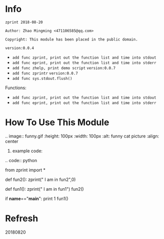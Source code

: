 Info
====
`zprint 2018-08-20`

`Author: Zhao Mingming <471106585@qq.com>`

`Copyright: This module has been placed in the public domain.`

`version:0.0.4`
- `add func zprint, print out the function list and time into stdout`
- `add func eprint, print out the function list and time into stderr`
- `add func zhelp, print demo script`
`version:0.0.7`
- `add func zprintr`
`version:0.0.7`
- `add func sys.stdout.flush()`


Functions:

- `add func zprint, print out the function list and time into stdout`
- `add func eprint, print out the function list and time into stderr`

How To Use This Module
======================
.. image:: funny.gif
   :height: 100px
   :width: 100px
   :alt: funny cat picture
   :align: center

1. example code:


.. code:: python

from  zprint  import *   

def fun2():
    zprint(" I am in fun2",0)

def fun1():
    zprint(" I am in fun1")
    fun2()



if __name__=="__main__":
   print 1
   fun1()



Refresh
========
20180820
